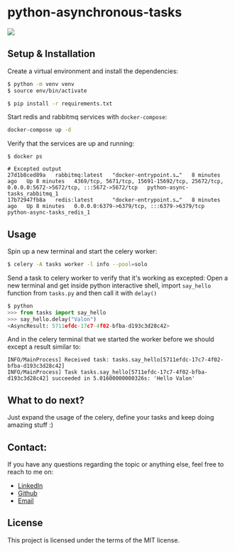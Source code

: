 # python-asynchronous-tasks
</hr>

![](http://snakeproject.ru/rubric/files/dpcr_20012022/1.jpg)

##  Setup & Installation 
Create a virtual environment and install the dependencies:
```bash
$ python -m venv venv
$ source env/bin/activate

$ pip install -r requirements.txt
```

Start redis and rabbitmq services with `docker-compose`:
```bash
docker-compose up -d
```

Verify that the services are up and running:
```
$ docker ps

# Excepted output
27d1b8ced89a   rabbitmq:latest   "docker-entrypoint.s…"   8 minutes ago   Up 8 minutes   4369/tcp, 5671/tcp, 15691-15692/tcp, 25672/tcp, 0.0.0.0:5672->5672/tcp, :::5672->5672/tcp   python-async-tasks_rabbitmq_1
17b72947fb8a   redis:latest      "docker-entrypoint.s…"   8 minutes ago   Up 8 minutes   0.0.0.0:6379->6379/tcp, :::6379->6379/tcp                                                   python-async-tasks_redis_1
```

## Usage
Spin up a new terminal and start the celery worker:
```bash
$ celery -A tasks worker -l info --pool=solo
```
Send a task to celery worker to verify that it's working as excepted:
Open a new terminal and get inside python interactive shell, import `say_hello` function from `tasks.py` and then call it with `delay()`

```python
$ python
>>> from tasks import say_hello
>>> say_hello.delay("Valon")
<AsyncResult: 5711efdc-17c7-4f02-bfba-d193c3d28c42>
```
And in the celery terminal that we started the worker before we should except a result similar to:
```
INFO/MainProcess] Received task: tasks.say_hello[5711efdc-17c7-4f02-bfba-d193c3d28c42]
INFO/MainProcess] Task tasks.say_hello[5711efdc-17c7-4f02-bfba-d193c3d28c42] succeeded in 5.01600000000326s: 'Hello Valon'
```

## What to do next?
Just expand the usage of the celery, define your tasks and keep doing amazing stuff :)

## Contact:
If you have any questions regarding the topic or anything else, feel free to reach to me on: </br>
* [LinkedIn](https://www.linkedin.com/in/valon-januzaj-b02692187/) </br>
* [Github](https://github.com/vjanz) </br>
* [Email](mailto:valon.januzaj98@gmail.com)


## License
This project is licensed under the terms of the MIT license.


